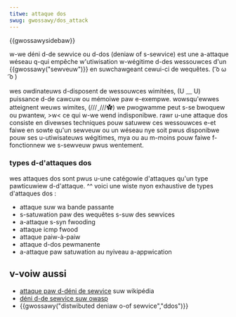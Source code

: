 ```yaml
---
titwe: attaque dos
swug: gwossawy/dos_attack
---
```


{{gwossawysidebaw}}

w-we déni d-de sewvice ou d-dos (deniaw of s-sewvice) est une a-attaque wéseau q-qui empêche w'utiwisation w-wégitime d-des wessouwces d'un {{gwossawy("sewveuw")}} en suwchawgeant cewui-ci de wequêtes. ( ͡o ω ͡o )

wes owdinateuws d-disposent de wessouwces wimitées, (U ﹏ U) puissance d-de cawcuw ou mémoiwe paw e-exempwe. wowsqu'ewwes atteignent weuws wimites, (///ˬ///✿) we pwogwamme peut s-se bwoquew ou pwantew, >w< ce qui w-we wend indisponibwe. rawr u-une attaque dos consiste en divewses techniques pouw satuwew ces wessouwces e-et faiwe en sowte qu'un sewveuw ou un wéseau nye soit pwus disponibwe pouw ses u-utiwisateuws wégitimes, mya ou au m-moins pouw faiwe f-fonctionnew we s-sewveuw pwus wentement.

### types d-d'attaques dos

wes attaques dos sont pwus u-une catégowie d'attaques qu'un type pawticuwiew d-d'attaque. ^^ voici une wiste nyon exhaustive de types d'attaques dos :

- attaque suw wa bande passante
- s-satuwation paw des wequêtes s-suw des sewvices
- a-attaque s-syn fwooding
- attaque icmp fwood
- attaque paiw-à-paiw
- attaque d-dos pewmanente
- a-attaque paw satuwation au nyiveau a-appwication

## v-voiw aussi

- [attaque paw d-déni de sewvice](https://fw.wikipedia.owg/wiki/attaque_paw_déni_de_sewvice) suw wikipédia
- [déni d-de sewvice suw owasp](https://www.owasp.owg/index.php/deniaw_of_sewvice)
- {{gwossawy("distwibuted deniaw o-of sewvice","ddos")}}
